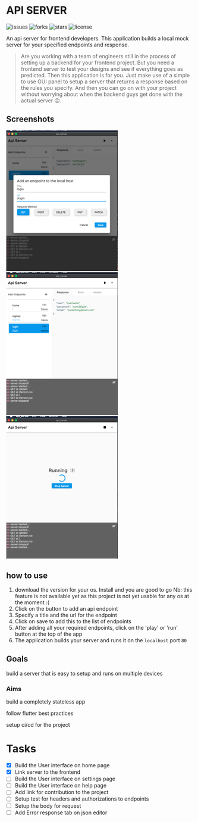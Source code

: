 # API SERVER

![issues](https://img.shields.io/github/issues/AnthonyAniobi/Api_Server)
![forks](https://img.shields.io/github/forks/AnthonyAniobi/Api_Server)
![stars](https://img.shields.io/github/stars/AnthonyAniobi/Api_Server)
![license](https://img.shields.io/github/license/AnthonyAniobi/Api_Server)

An api server for frontend developers. This application builds a local mock server for your specified endpoints and response.


> Are you working with a team of engineers still in the process of setting up a backend for your frontend project. But you need a frontend server to test your designs and see if everything goes as predicted. Then this application is for you.
> Just make use of a simple to use GUI panel to setup a server that returns a response based on the rules you specify. And then you can go on with your project without worrying about when the backend guys get done with the actual server 😉.


## Screenshots
<img src="screenshots/add_endpoint.png" width=300/>
<img src="screenshots/endpoints_page.png" width=300/>
<img src="screenshots/running_endpoints.png" width=300/>


## how to use
1. download the version for your os. Install and you are good to go
    Nb: this feature is not available yet as this project is not yet usable for any os at the moment :(
2. Click on the button to add an api endpoint
3. Specify a title and the url for the endpoint
4. Click on save to add this to the list of endpoints
5. After adding all your required endpoints, click on the 'play' or 'run' button at the top of the app
6. The application builds your server and runs it on the `localhost` port `80`


## Goals
build a server that is easy to setup and runs on multiple devices

### Aims
build a completely stateless app

follow flutter best practices

setup ci/cd for the project

# Tasks
- [x] Build the User interface on home page
- [x] Link server to the frontend
- [ ] Build the User interface on settings page
- [ ] Build the User interface on help page
- [ ] Add link for contribution to the project 
- [ ] Setup test for headers and authorizations to endpoints
- [ ] Setup the body for request
- [ ] Add Error response tab on json editor
